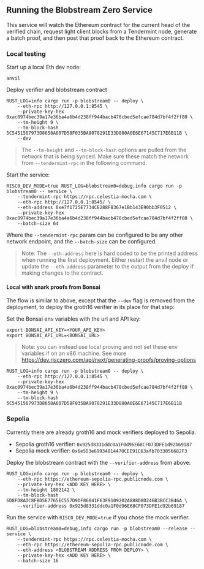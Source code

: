 ## Running the Blobstream Zero Service

This service will watch the Ethereum contract for the current head of the verified chain, request light client blocks from a Tendermint node, generate a batch proof, and then post that proof back to the Ethereum contract.

### Local testing

Start up a local Eth dev node:
```console
anvil
```

Deploy verifier and blobstream contract

```console
RUST_LOG=info cargo run -p blobstream0 -- deploy \
	--eth-rpc http://127.0.0.1:8545 \
	--private-key-hex 0xac0974bec39a17e36ba4a6b4d238ff944bacb478cbed5efcae784d7bf4f2ff80 \
	--tm-height 9 \
	--tm-block-hash 5C5451567973D8658A607D58F035BA9078291E33D880A0E6E67145C717E6B11B \
	--dev
```

> The `--tm-height` and `--tm-block-hash` options are pulled from the network that is being synced. Make sure these match the network from `--tendermint-rpc` in the following command.

Start the service:

```
RISC0_DEV_MODE=true RUST_LOG=blobstream0=debug,info cargo run -p blobstream0 -- service \
	--tendermint-rpc https://rpc.celestia-mocha.com \
	--eth-rpc http://127.0.0.1:8545/ \
	--eth-address 0xe7f1725E7734CE288F8367e1Bb143E90bb3F0512 \
	--private-key-hex 0xac0974bec39a17e36ba4a6b4d238ff944bacb478cbed5efcae784d7bf4f2ff80 \
	--batch-size 64
```

Where the `--tendermint-rpc` param can be configured to be any other network endpoint, and the `--batch-size` can be configured.

> Note: The `--eth-address` here is hard coded to be the printed address when running the first deployment. Either restart the anvil node or update the `--eth-address` parameter to the output from the deploy if making changes to the contract.


#### Local with snark proofs from Bonsai

The flow is similar to above, except that the `--dev` flag is removed from the deployment, to deploy the groth16 verifier in its place for that step:

Set the Bonsai env variables with the url and API key:

```console
export BONSAI_API_KEY=<YOUR_API_KEY>
export BONSAI_API_URL=<BONSAI_URL>
```

> Note: you can instead use local proving and not set these env variables if on an x86 machine. See more https://dev.risczero.com/api/next/generating-proofs/proving-options

```
RUST_LOG=info cargo run -p blobstream0 -- deploy \
	--eth-rpc http://127.0.0.1:8545 \
	--private-key-hex 0xac0974bec39a17e36ba4a6b4d238ff944bacb478cbed5efcae784d7bf4f2ff80 \
	--tm-height 9 \
	--tm-block-hash 5C5451567973D8658A607D58F035BA9078291E33D880A0E6E67145C717E6B11B
```

### Sepolia

Currently there are already groth16 and mock verifiers deployed to Sepolia.

- Sepolia groth16 verifier: `0x925d8331ddc0a1F0d96E68CF073DFE1d92b69187`
- Sepolia mock verifier: `0x6e5D3e69934814470CEE91C63afb7033056682F3`

Deploy the blobstream contract with the `--verifier-address` from above:

```
RUST_LOG=info cargo run -p blobstream0 -- deploy \
	--eth-rpc https://ethereum-sepolia-rpc.publicnode.com \
	--private-key-hex <ADD KEY HERE> \
	--tm-height 1802142 \
	--tm-block-hash 6D8FD8ADC8FBD5E7765EC557D9DF86041F63F9109202A888D8D246B3BCC3B46A \
	--verifier-address 0x925d8331ddc0a1F0d96E68CF073DFE1d92b69187
```

Run the service with `RISC0_DEV_MODE=true` if you chose the mock verifier.

```
RUST_LOG=blobstream0=debug,info cargo run -p blobstream0 --release -- service \
	--tendermint-rpc https://rpc.celestia-mocha.com \
	--eth-rpc https://ethereum-sepolia-rpc.publicnode.com \
	--eth-address <BLOBSTREAM ADDRESS FROM DEPLOY> \
	--private-key-hex <ADD KEY HERE> \
	--batch-size 16
```
